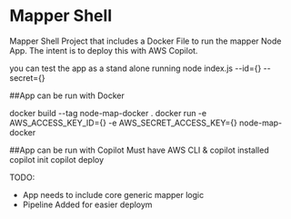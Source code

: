 # Mapper Shell
Mapper Shell Project that includes a Docker File to run the mapper Node App.  The intent is to deploy this with AWS Copilot.


you can test the app as a stand alone running
node index.js --id={} --secret={}

##App can be run with Docker

docker build --tag node-map-docker .
docker run -e AWS_ACCESS_KEY_ID={} -e AWS_SECRET_ACCESS_KEY={}  node-map-docker

##App can be run with Copilot
Must have AWS CLI & copilot installed 
copilot init
copilot deploy

TODO: 
* App needs to include core generic mapper logic 
* Pipeline Added for easier deploym
